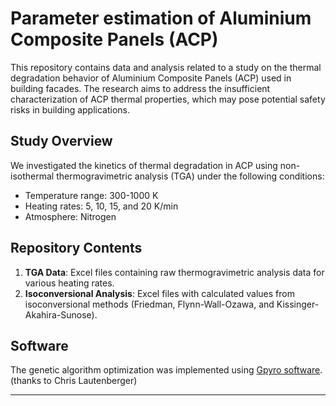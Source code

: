# Parameter estimation of Aluminium Composite Panels (ACP)

This repository contains data and analysis related to a study on the thermal degradation behavior of Aluminium Composite Panels (ACP) used in building facades. The research aims to address the insufficient characterization of ACP thermal properties, which may pose potential safety risks in building applications.

## Study Overview

We investigated the kinetics of thermal degradation in ACP using non-isothermal thermogravimetric analysis (TGA) under the following conditions:
- Temperature range: 300-1000 K
- Heating rates: 5, 10, 15, and 20 K/min
- Atmosphere: Nitrogen

## Repository Contents

1. **TGA Data**: Excel files containing raw thermogravimetric analysis data for various heating rates.
2. **Isoconversional Analysis**: Excel files with calculated values from isoconversional methods (Friedman, Flynn-Wall-Ozawa, and Kissinger-Akahira-Sunose).

## Software

The genetic algorithm optimization was implemented using [Gpyro software](https://github.com/lautenberger/gpyro). (thanks to Chris Lautenberger)

---
